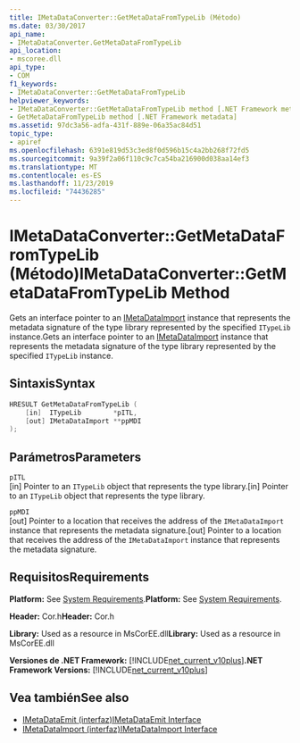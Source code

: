 ```yaml
---
title: IMetaDataConverter::GetMetaDataFromTypeLib (Método)
ms.date: 03/30/2017
api_name:
- IMetaDataConverter.GetMetaDataFromTypeLib
api_location:
- mscoree.dll
api_type:
- COM
f1_keywords:
- IMetaDataConverter::GetMetaDataFromTypeLib
helpviewer_keywords:
- IMetaDataConverter::GetMetaDataFromTypeLib method [.NET Framework metadata]
- GetMetaDataFromTypeLib method [.NET Framework metadata]
ms.assetid: 97dc3a56-adfa-431f-889e-06a35ac84d51
topic_type:
- apiref
ms.openlocfilehash: 6391e819d53c3ed8f0d596b15c4a2bb268f72fd5
ms.sourcegitcommit: 9a39f2a06f110c9c7ca54ba216900d038aa14ef3
ms.translationtype: MT
ms.contentlocale: es-ES
ms.lasthandoff: 11/23/2019
ms.locfileid: "74436285"
---
```

# <a name="imetadataconvertergetmetadatafromtypelib-method"></a><span data-ttu-id="da44c-102">IMetaDataConverter::GetMetaDataFromTypeLib (Método)</span><span class="sxs-lookup"><span data-stu-id="da44c-102">IMetaDataConverter::GetMetaDataFromTypeLib Method</span></span>
<span data-ttu-id="da44c-103">Gets an interface pointer to an [IMetaDataImport](../../../../docs/framework/unmanaged-api/metadata/imetadataimport-interface.md) instance that represents the metadata signature of the type library represented by the specified `ITypeLib` instance.</span><span class="sxs-lookup"><span data-stu-id="da44c-103">Gets an interface pointer to an [IMetaDataImport](../../../../docs/framework/unmanaged-api/metadata/imetadataimport-interface.md) instance that represents the metadata signature of the type library represented by the specified `ITypeLib` instance.</span></span>  
  
## <a name="syntax"></a><span data-ttu-id="da44c-104">Sintaxis</span><span class="sxs-lookup"><span data-stu-id="da44c-104">Syntax</span></span>  
  
```cpp  
HRESULT GetMetaDataFromTypeLib (  
    [in]  ITypeLib        *pITL,   
    [out] IMetaDataImport **ppMDI  
);  
```  
  
## <a name="parameters"></a><span data-ttu-id="da44c-105">Parámetros</span><span class="sxs-lookup"><span data-stu-id="da44c-105">Parameters</span></span>  
 `pITL`  
 <span data-ttu-id="da44c-106">[in] Pointer to an `ITypeLib` object that represents the type library.</span><span class="sxs-lookup"><span data-stu-id="da44c-106">[in] Pointer to an `ITypeLib` object that represents the type library.</span></span>  
  
 `ppMDI`  
 <span data-ttu-id="da44c-107">[out] Pointer to a location that receives the address of the `IMetaDataImport` instance that represents the metadata signature.</span><span class="sxs-lookup"><span data-stu-id="da44c-107">[out] Pointer to a location that receives the address of the `IMetaDataImport` instance that represents the metadata signature.</span></span>  
  
## <a name="requirements"></a><span data-ttu-id="da44c-108">Requisitos</span><span class="sxs-lookup"><span data-stu-id="da44c-108">Requirements</span></span>  
 <span data-ttu-id="da44c-109">**Platform:** See [System Requirements](../../../../docs/framework/get-started/system-requirements.md).</span><span class="sxs-lookup"><span data-stu-id="da44c-109">**Platform:** See [System Requirements](../../../../docs/framework/get-started/system-requirements.md).</span></span>  
  
 <span data-ttu-id="da44c-110">**Header:** Cor.h</span><span class="sxs-lookup"><span data-stu-id="da44c-110">**Header:** Cor.h</span></span>  
  
 <span data-ttu-id="da44c-111">**Library:** Used as a resource in MsCorEE.dll</span><span class="sxs-lookup"><span data-stu-id="da44c-111">**Library:** Used as a resource in MsCorEE.dll</span></span>  
  
 <span data-ttu-id="da44c-112">**Versiones de .NET Framework:** [!INCLUDE[net_current_v10plus](../../../../includes/net-current-v10plus-md.md)]</span><span class="sxs-lookup"><span data-stu-id="da44c-112">**.NET Framework Versions:** [!INCLUDE[net_current_v10plus](../../../../includes/net-current-v10plus-md.md)]</span></span>  
  
## <a name="see-also"></a><span data-ttu-id="da44c-113">Vea también</span><span class="sxs-lookup"><span data-stu-id="da44c-113">See also</span></span>

- [<span data-ttu-id="da44c-114">IMetaDataEmit (interfaz)</span><span class="sxs-lookup"><span data-stu-id="da44c-114">IMetaDataEmit Interface</span></span>](../../../../docs/framework/unmanaged-api/metadata/imetadataemit-interface.md)
- [<span data-ttu-id="da44c-115">IMetaDataImport (interfaz)</span><span class="sxs-lookup"><span data-stu-id="da44c-115">IMetaDataImport Interface</span></span>](../../../../docs/framework/unmanaged-api/metadata/imetadataimport-interface.md)

